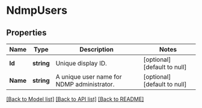 # NdmpUsers

## Properties
Name | Type | Description | Notes
------------ | ------------- | ------------- | -------------
**Id** | **string** | Unique display ID. | [optional] [default to null]
**Name** | **string** | A unique user name for NDMP administrator. | [optional] [default to null]

[[Back to Model list]](../README.md#documentation-for-models) [[Back to API list]](../README.md#documentation-for-api-endpoints) [[Back to README]](../README.md)


